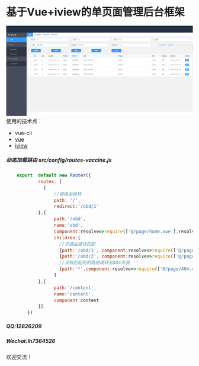 # 基于Vue+iview的单页面管理后台框架
![vue-iview-master](static/Image.jpg)
使用的技术点：
* vue-cli
* [vue](https://cn.vuejs.org/)
* [iview](https://www.iviewui.com/docs/guide/start)
##### 动态加载路由 src/config/routes-vaccine.js
```javascript
    export  default new Router({
            routes: [
              {
                  //根路由跳转
                  path: '/',
                  redirect:'/obd/1'
            },{
                  path:'/obd',
                  name:'obd',
                  component:resolve=>require(['@/page/home.vue'],resolve),//动态加载路由
                  children:[
                    //子路由路径匹配
                    {path:'/obd/1', component:resolve=>require(['@/page/obDepartment/putOnRecord.vue'],resolve)},
                    {path:'/obd/2', component:resolve=>require(['@/page/obDepartment/inoAnalysis.vue'],resolve)},
                    //没有匹配到的路由跳转到404页面
                    {path:'*',component:resolve=>require(['@/page/404.vue'],resolve)}
                  ]
            },{
                  path:'/content',
                  name:'content',
                  component:content
            }]
        })
```
##### QQ:12826209
##### Wechat:lh7364526
欢迎交流！
